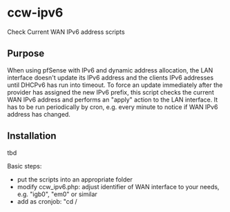 # ccw-ipv6
Check Current WAN IPv6 address scripts

## Purpose

When using pfSense with IPv6 and dynamic address allocation, the LAN interface doesn't update its IPv6 address and the clients IPv6 addresses until DHCPv6 has run into timeout. To force an update immediately after the provider has assigned the new IPv6 prefix, this script checks the current WAN IPv6 address and performs an "apply" action to the LAN interface. It has to be run periodically by cron, e.g. every minute to notice if WAN IPv6 address has changed. 

## Installation

tbd

Basic steps:

* put the scripts into an appropriate folder
* modify ccw_ipv6.php: adjust identifier of WAN interface to your needs, e.g. "igb0", "em0" or similar
* add as cronjob: "cd /<SCRIPT FOLDER>/ && php ccw_ipv6.php" and let it run once per minute
  
  
